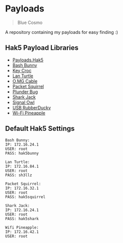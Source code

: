 # Payloads
> Blue Cosmo 

A repository containing my payloads for easy finding :)

## Hak5 Payload Libraries
- [Payloads.Hak5](https://payloads.hak5.org)
- [Bash Bunny](https://github.com/hak5/bashbunny-payloads)
- [Key Croc](https://github.com/hak5/keycroc-payloads)
- [Lan Turtle](https://github.com/hak5/lanturtle-modules)
- [O.MG Cable](https://github.com/hak5/omg-payloads)
- [Packet Squirrel](https://github.com/hak5/packetsquirrel-payloads)
- [Plunder Bug](https://github.com/hak5/plunderbug-scripts)
- [Shark Jack](https://github.com/hak5/sharkjack-payloads)
- [Signal Owl](https://github.com/hak5/signalowl-payloads)
- [USB RubberDucky](https://github.com/hak5/usbrubberducky-payloads)
- [Wi-Fi Pineapple](https://github.com/hak5/pineapple-modules)

## Default Hak5 Settings
```
Bash Bunny:
IP: 172.16.24.1
USER: root
PASS: hak5bunny

Lan Turtle:
IP: 172.16.84.1
USER: root
PASS: sh3llz

Packet Squirrel:
IP: 172.16.32.1
USER: root
PASS: hak5squirrel

Shark Jack:
IP: 172.16.24.1
USER: root
PASS: hak5shark

Wifi Pineapple:
IP: 172.16.42.1
USER: root
```
